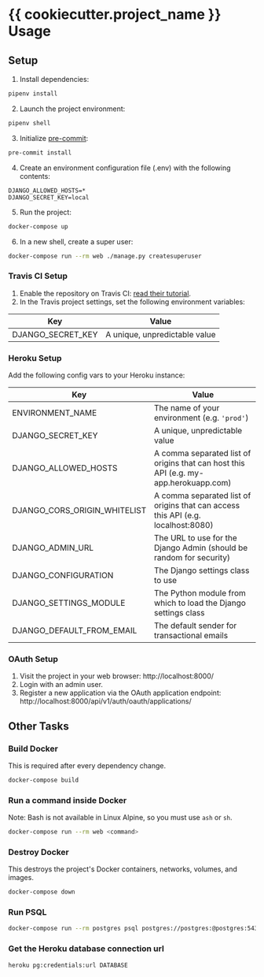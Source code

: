 # {{ cookiecutter.project_name }} Usage
## Setup
1. Install dependencies:
```bash
pipenv install
```

2. Launch the project environment:
```bash
pipenv shell
```

3. Initialize [pre-commit](https://pre-commit.com/):
```bash
pre-commit install
```

4. Create an environment configuration file (.env) with the following contents:
```
DJANGO_ALLOWED_HOSTS=*
DJANGO_SECRET_KEY=local
```

5. Run the project:
```bash
docker-compose up
```

6. In a new shell, create a super user:
```bash
docker-compose run --rm web ./manage.py createsuperuser
```


### Travis CI Setup
1. Enable the repository on Travis CI: [read their tutorial](https://docs.travis-ci.com/user/getting-started/).
2. In the Travis project settings, set the following environment variables:

| Key | Value |
| --- | --- |
| DJANGO_SECRET_KEY | A unique, unpredictable value |


### Heroku Setup
Add the following config vars to your Heroku instance:

| Key | Value |
| --- | --- |
| ENVIRONMENT_NAME | The name of your environment (e.g. `'prod'`) |
| DJANGO_SECRET_KEY | A unique, unpredictable value |
| DJANGO_ALLOWED_HOSTS | A comma separated list of origins that can host this API (e.g. my-app.herokuapp.com) |
| DJANGO_CORS_ORIGIN_WHITELIST | A comma separated list of origins that can access this API (e.g. localhost:8080) |
| DJANGO_ADMIN_URL | The URL to use for the Django Admin (should be random for security) |
| DJANGO_CONFIGURATION | The Django settings class to use |
| DJANGO_SETTINGS_MODULE | The Python module from which to load the Django settings class |
| DJANGO_DEFAULT_FROM_EMAIL | The default sender for transactional emails |


### OAuth Setup
1. Visit the project in your web browser: http://localhost:8000/
2. Login with an admin user.
3. Register a new application via the OAuth application endpoint: http://localhost:8000/api/v1/auth/oauth/applications/


## Other Tasks
### Build Docker
This is required after every dependency change.
```bash
docker-compose build
```

### Run a command inside Docker
Note: Bash is not available in Linux Alpine, so you must use `ash` or `sh`.
```bash
docker-compose run --rm web <command>
```

### Destroy Docker
This destroys the project's Docker containers, networks, volumes, and images.
```bash
docker-compose down
```

### Run PSQL
```bash
docker-compose run --rm postgres psql postgres://postgres:@postgres:5432/postgres
```

### Get the Heroku database connection url
```bash
heroku pg:credentials:url DATABASE
```

